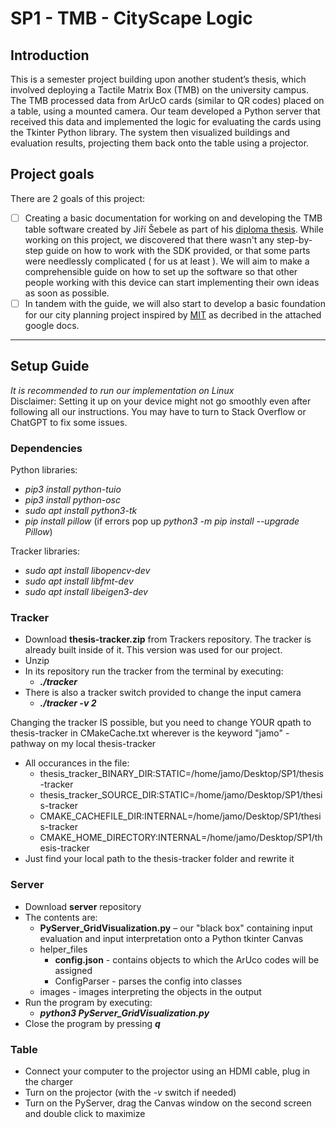 # SP1 - TMB - CityScape Logic

## Introduction
This is a semester project building upon another student’s thesis, which involved deploying a Tactile Matrix Box (TMB) on the university campus. The TMB processed data from ArUcO cards (similar to QR codes) placed on a table, using a mounted camera. Our team developed a Python server that received this data and implemented the logic for evaluating the cards using the Tkinter Python library. The system then visualized buildings and evaluation results, projecting them back onto the table using a projector.

## Project goals

There are 2 goals of this project:
- [ ]  Creating a basic documentation for working on and developing the TMB table software created by Jiří Šebele as part of his [diploma thesis](https://dspace.cvut.cz/handle/10467/101139). While working on this project, we discovered that there wasn't any step-by-step guide on how to work with the SDK provided, or that some parts were needlessly complicated ( for us at least ). We will aim to make a comprehensible guide on how to set up the software so that other people working with this device can start implementing their own ideas as soon as possible.
- [ ]  In tandem with the guide, we will also start to develop a basic foundation for our city planning project inspired by [MIT](https://www.youtube.com/watch?v=3jvmoj7pLZU) as decribed in the attached google docs.

---

## Setup Guide
*It is recommended to run our implementation on Linux*  
Disclaimer:
Setting it up on your device might not go smoothly even after following all our instructions. You may have to turn to Stack Overflow or ChatGPT to fix some issues.

### Dependencies
Python libraries:
* *pip3 install python-tuio*
* *pip3 install python-osc*
* *sudo apt install python3-tk*
* *pip install pillow* (if errors pop up *python3 -m pip install --upgrade Pillow*)


Tracker libraries:
* *sudo apt install libopencv-dev*
* *sudo apt install libfmt-dev*
* *sudo apt install libeigen3-dev*

### Tracker
* Download **thesis-tracker.zip** from Trackers repository. The tracker is already built inside of it. This version was used for our project.
* Unzip
* In its repository run the tracker from the terminal by executing:
  - ***./tracker***
* There is also a tracker switch provided to change the input camera
  - ***./tracker -v 2***

Changing the tracker IS possible, but you need to change YOUR qpath to thesis-tracker in CMakeCache.txt wherever is the keyword "jamo" - pathway on my local thesis-tracker
* All occurances in the file:
  - thesis_tracker_BINARY_DIR:STATIC=/home/jamo/Desktop/SP1/thesis-tracker
  - thesis_tracker_SOURCE_DIR:STATIC=/home/jamo/Desktop/SP1/thesis-tracker
  - CMAKE_CACHEFILE_DIR:INTERNAL=/home/jamo/Desktop/SP1/thesis-tracker
  - CMAKE_HOME_DIRECTORY:INTERNAL=/home/jamo/Desktop/SP1/thesis-tracker
* Just find your local path to the thesis-tracker folder and rewrite it


### Server
* Download **server** repository
* The contents are:
  - **PyServer_GridVisualization.py** – our "black box" containing input evaluation and input interpretation onto a Python tkinter Canvas
  - helper_files
    - **config.json** - contains objects to which the ArUco codes will be assigned 
    - ConfigParser - parses the config into classes
  - images - images interpreting the objects in the output
* Run the program by executing:
  -  ***python3 PyServer_GridVisualization.py***
* Close the program by pressing ***q***

### Table
* Connect your computer to the projector using an HDMI cable, plug in the charger
* Turn on the projector (with the *-v* switch if needed)
* Turn on the PyServer, drag the Canvas window on the second screen and double click to maximize
